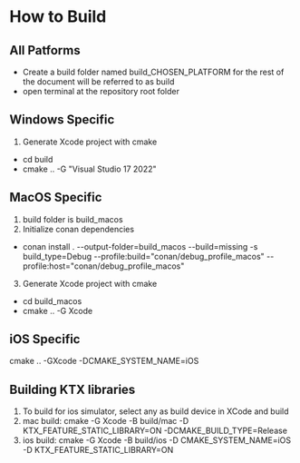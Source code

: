 # How to Build

## All Patforms

* Create a build folder named build_CHOSEN_PLATFORM for the rest of the document will be referred to as build
* open terminal at the repository root folder

## Windows Specific

1. Generate Xcode project with cmake
*  cd build
*  cmake .. -G "Visual Studio 17 2022"

## MacOS Specific

1. build folder is build_macos
2. Initialize conan dependencies
* conan install . --output-folder=build_macos --build=missing -s build_type=Debug --profile:build="conan/debug_profile_macos" --profile:host="conan/debug_profile_macos"
3. Generate Xcode project with cmake
*  cd build_macos
*  cmake .. -G Xcode

## iOS Specific
cmake .. -GXcode -DCMAKE_SYSTEM_NAME=iOS

## Building KTX libraries

1. To build for ios simulator, select any as build device in XCode and build
2. mac build: cmake -G Xcode -B build/mac -D KTX_FEATURE_STATIC_LIBRARY=ON -DCMAKE_BUILD_TYPE=Release
3. ios build: cmake -G Xcode -B build/ios -D CMAKE_SYSTEM_NAME=iOS -D KTX_FEATURE_STATIC_LIBRARY=ON